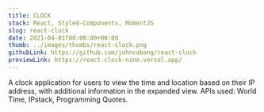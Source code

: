 ```yaml
---
title: CLOCK
stack: React, Styled-Components, MomentJS
slug: react-clock
date: 2021-04-01T00:00:00+00:00
thumb: ../images/thumbs/react-clock.png
githubLink: https://github.com/johncabang/react-clock
previewLink: https://react-clock-nine.vercel.app/
---
```


A clock application for users to view the time and location based on their IP address, with additional information in
the expanded view. APIs used: World Time, IPstack, Programming Quotes.
